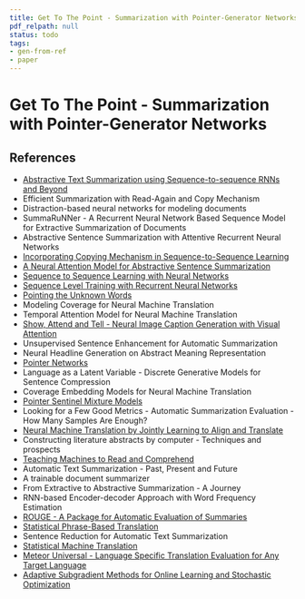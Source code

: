 ```yaml
---
title: Get To The Point - Summarization with Pointer-Generator Networks
pdf_relpath: null
status: todo
tags:
- gen-from-ref
- paper
---
```


# Get To The Point - Summarization with Pointer-Generator Networks

## References

- [Abstractive Text Summarization using Sequence-to-sequence RNNs and Beyond](./abstractive-text-summarization-using-sequence-to-sequence-rnns-and-beyond.md)
- Efficient Summarization with Read-Again and Copy Mechanism
- Distraction-based neural networks for modeling documents
- SummaRuNNer - A Recurrent Neural Network Based Sequence Model for Extractive Summarization of Documents
- Abstractive Sentence Summarization with Attentive Recurrent Neural Networks
- [Incorporating Copying Mechanism in Sequence-to-Sequence Learning](./incorporating-copying-mechanism-in-sequence-to-sequence-learning.md)
- [A Neural Attention Model for Abstractive Sentence Summarization](./a-neural-attention-model-for-abstractive-sentence-summarization.md)
- [Sequence to Sequence Learning with Neural Networks](./sequence-to-sequence-learning-with-neural-networks.md)
- [Sequence Level Training with Recurrent Neural Networks](./sequence-level-training-with-recurrent-neural-networks.md)
- [Pointing the Unknown Words](./pointing-the-unknown-words.md)
- Modeling Coverage for Neural Machine Translation
- Temporal Attention Model for Neural Machine Translation
- [Show, Attend and Tell - Neural Image Caption Generation with Visual Attention](./show-attend-and-tell-neural-image-caption-generation-with-visual-attention.md)
- Unsupervised Sentence Enhancement for Automatic Summarization
- Neural Headline Generation on Abstract Meaning Representation
- [Pointer Networks](./pointer-networks.md)
- Language as a Latent Variable - Discrete Generative Models for Sentence Compression
- Coverage Embedding Models for Neural Machine Translation
- [Pointer Sentinel Mixture Models](./pointer-sentinel-mixture-models.md)
- Looking for a Few Good Metrics - Automatic Summarization Evaluation - How Many Samples Are Enough?
- [Neural Machine Translation by Jointly Learning to Align and Translate](./neural-machine-translation-by-jointly-learning-to-align-and-translate.md)
- Constructing literature abstracts by computer - Techniques and prospects
- [Teaching Machines to Read and Comprehend](./teaching-machines-to-read-and-comprehend.md)
- Automatic Text Summarization - Past, Present and Future
- A trainable document summarizer
- From Extractive to Abstractive Summarization - A Journey
- RNN-based Encoder-decoder Approach with Word Frequency Estimation
- [ROUGE - A Package for Automatic Evaluation of Summaries](./rouge-a-package-for-automatic-evaluation-of-summaries.md)
- [Statistical Phrase-Based Translation](./statistical-phrase-based-translation.md)
- Sentence Reduction for Automatic Text Summarization
- [Statistical Machine Translation](./statistical-machine-translation.md)
- [Meteor Universal - Language Specific Translation Evaluation for Any Target Language](./meteor-universal-language-specific-translation-evaluation-for-any-target-language.md)
- [Adaptive Subgradient Methods for Online Learning and Stochastic Optimization](./adaptive-subgradient-methods-for-online-learning-and-stochastic-optimization.md)
